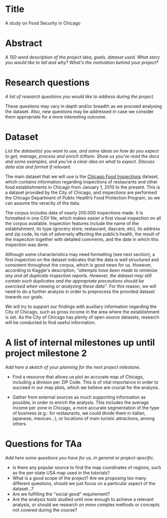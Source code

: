# Title

A study on Food Security in Chicago

# Abstract
_A 150 word description of the project idea, goals, dataset used. What story you would like to tell and why? What's the motivation behind your project?_

# Research questions
_A list of research questions you would like to address during the project._


These questions may vary in depth and/or breadth as we proceed analysing the dataset. Also, new questions may be addressed in case we consider them appropriate for a more interesting outcome.

# Dataset
_List the dataset(s) you want to use, and some ideas on how do you expect to get, manage, process and enrich it/them. Show us you've read the docs and some examples, and you've a clear idea on what to expect. Discuss data size and format if relevant._

The main dataset that we will use is the [Chicago Food Inspections](https://www.kaggle.com/chicago/chicago-food-inspections) dataset, which contains information regarding inspections of restaurants and other food establishments in Chicago from January 1, 2010 to the present. This is a dataset provided by the City of Chicago, and inspections are performed the Chicago Department of Public Health’s Food Protection Program, so we can assume the veracity of the data.

The corpus includes data of nearly 200.000 inspections made. It is formatted in one CSV file, which makes easier a first visual inspection on all the corpus available. Inspection features include the name of the establishment, its type (grocery store, restaurant, daycare, etc), its address and zip code, its risk of adversely affecting the public’s health, the result of the inspection together with detailed comments, and the date in which this inspection was done.

Although some characteristics may need formatting (see next section), a first inspection on the dataset indicates that the data is well structured and consistent throughout the corpus, which is good news for us. However, according to Kaggle's description, _"attempts have been made to minimize any and all duplicate inspection reports. However, the dataset may still contain such duplicates and the appropriate precautions should be exercised when viewing or analyzing these data"_. For this reason, we will need to do a further analysis in order to preprocess the provided dataset towards our goals.

We will try to support our findings with auxiliary information regarding the City of Chicago, such as gross income in the area where the establishment is set. As the City of Chicago has plenty of open source datasets, research will be conducted to find useful information.

# A list of internal milestones up until project milestone 2
_Add here a sketch of your planning for the next project milestone._

- Find a resource that allows us plot an accurate map of Chicago, including a division per ZIP Code. This is of vital importance in order to succeed in our map plots, which we believe are crucial for the analysis.

- Gather from external sources as much supporting information as possible, in order to enrich the analysis. This includes the average income per zone in Chicago, a more accurate segmentation of the type of business (e.g.: for restaurants, we could divide them in italian, japanese, mexican...), or locations of main turistic attractions, among others.

# Questions for TAa
_Add here some questions you have for us, in general or project-specific._

- Is there any popular source to find the map coordinates of regions, such as the per-state USA map used in the tutorials?
- What is a good scope of the project? Are we proposing too many different questions, should we just focus on a particular aspect of the dataset...?
- Are we fulfilling the "social good" requirement?
- Are the analysis tools studied until now enough to achieve a relevant analysis, or should we research on more complex methods or concepts not covered during the course?

